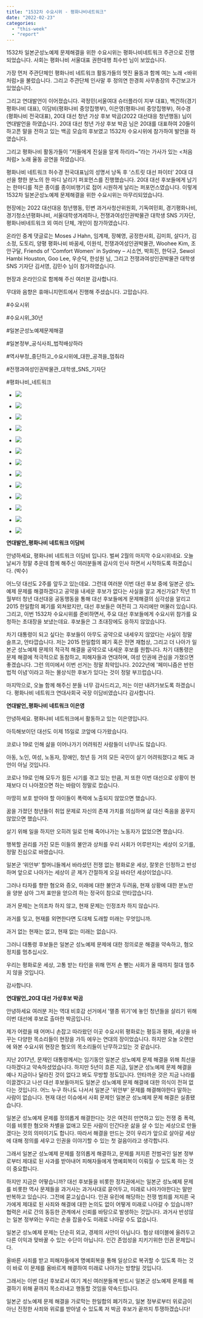 ```yaml
---
title: "1532차 수요시위 - 평화나비네트워크"
date: "2022-02-23"
categories: 
  - "this-week"
  - "report"
---
```


1532차 일본군성노예제 문제해결을 위한 수요시위는 평화나비네트워크 주관으로 진행되었습니다. 사회는 평화나비 서울대표 권한대행 최수빈 님이 보았습니다.

가장 먼저 주관단체인 평화나비 네트워크 활동가들의 멋진 율동과 함께 여는 노래 <바위처럼>을 불렀습니다. 그리고 주관단체 인사말 후 정의연 한경희 사무총장의 주간보고가 있었습니다.

그리고 연대발언이 이어졌습니다. 곽정민(서울여대 슈터플라이 지부 대표), 백건하(경기 평화나비 대표), 이담비(평화나비 중앙집행부), 이은영(평화나비 중앙집행부), 허수경(평화나비 전국대표), 20대 대선 청년 가상 후보 박곰(2022 대선대응 청년행동) 님이 연대발언을 하였습니다. 20대 대선 청년 가상 후보 박곰 님은 20대를 대표하여 20들이 하고픈 말을 전하고 있는 백곰 모습의 후보였고 1532차 수요시위에 참가하여 발언을 하였습니다.

그리고 평화나비 활동가들이 “저들에게 진실을 알게 하리라~”라는 가사가 있는 <처음처럼> 노래 율동 공연을 하였습니다.

평화나비 네트워크 허수경 전국대표님의 성명서 낭독 후 ‘스트릿 대선 파이터’ 20대 대선을 향한 분노의 한 마디 날리기 퍼포먼스를 진행했습니다. 20대 대선 후보들에게 남기는 한마디를 적은 종이를 종이비행기로 접어 시원하게 날리는 퍼포먼스였습니다. 이렇게 1532차 일본군성노예제 문제해결을 위한 수요시위는 마무리되었습니다.

현장에는 2022 대선대응 청년행동, 민변 과거사청산위원회, 기독여민회, 경기평화나비, 경기청소년평화나비, 서울대학생겨레하나, 전쟁과여성인권박물관 대학생 SNS 기자단, 평화나비네트워크 외 여러 단체, 개인이 참가하였습니다.

온라인 중계 댓글로는 Moses J Hahn, 임계재, 장혜영, 공정한사회, 김미희, 살다가, 김소정, 도토리, 양평 평화나비 바꿈세, 이원석, 전쟁과여성인권박물관, Woohee Kim, 조안구달, Friends of 'Comfort Women' in Sydney – 시소연, 박희진, 한덕규, Sewol Hambi Houston, Goo Lee, 우순덕, 한성원 님, 그리고 전쟁과여성인권박물관 대학생 SNS 기자단 김서영, 김민수 님이 참가하였습니다.

현장과 온라인으로 함께해 주신 여러분 감사합니다.

무대와 음향은 휴매니지먼트에서 진행해 주셨습니다. 고맙습니다.

#수요시위

#수요시위\_30년

#일본군성노예제문제해결

#일본정부\_공식사죄\_법적배상하라

#역사부정\_중단하고\_수요시위에\_대한\_공격을\_멈춰라

#전쟁과여성인권박물관\_대학생\_SNS\_기자단

#평화나비\_네트워크

- ![](https://r2.womenandwar.net/2022/03/크기변환IMG_8867.jpg)
    
- ![](https://r2.womenandwar.net/2022/03/크기변환IMG_8874.jpg)
    
- ![](https://r2.womenandwar.net/2022/03/크기변환IMG_8899.jpg)
    
- ![](https://r2.womenandwar.net/2022/03/크기변환IMG_8905.jpg)
    
- ![](https://r2.womenandwar.net/2022/03/크기변환IMG_8909.jpg)
    
- ![](https://r2.womenandwar.net/2022/03/크기변환IMG_8920.jpg)
    
- ![](https://r2.womenandwar.net/2022/03/크기변환IMG_8934.jpg)
    
- ![](https://r2.womenandwar.net/2022/03/크기변환IMG_8937.jpg)
    
- ![](https://r2.womenandwar.net/2022/03/크기변환IMG_8945.jpg)
    
- ![](https://r2.womenandwar.net/2022/03/크기변환IMG_8949.jpg)
    
- ![](https://r2.womenandwar.net/2022/03/크기변환IMG_8971.jpg)
    
- ![](https://r2.womenandwar.net/2022/03/크기변환IMG_8993.jpg)
    
- ![](https://r2.womenandwar.net/2022/03/크기변환IMG_9034.jpg)
    

**연대발언\_평화나비 네트워크 이담비**

안녕하세요, 평화나비 네트워크 이담비 입니다. 벌써 2월의 마지막 수요시위네요. 오늘 날씨가 정말 추운데 함께 해주신 여러분들께 감사의 인사 하면서 시작하도록 하겠습니다. (박수)

어느덧 대선도 2주를 앞두고 있는데요. 그런데 여러분 이번 대선 후보 중에 일본군 성노예제 문제를 해결하겠다고 공약을 내세운 후보가 없다는 사실을 알고 계신가요? 작년 11월부터 청년 대선대응 공동행동을 통해 대선 후보들에게 문제해결의 심각성을 알리고 2015 한일합의 폐기를 외쳐왔지만, 대선 후보들은 여전히 그 자리에만 머물러 있습니다. 그리고, 이번 1532차 수요시위를 준비하면서, 주요 대선 후보들에게 수요시위 참가를 요청하는 초대장을 보냈는데요. 후보들은 그 초대장에도 응하지 않았습니다.

차기 대통령이 되고 싶다는 후보들이 아무도 공약으로 내세우지 않았다는 사실이 정말 슬프고, 안타깝습니다. 저는 2015 한일합의 폐기 혹은 전면 재협상, 그리고 더 나아가 일본군 성노예제 문제의 적극적 해결을 공약으로 내세운 후보를 원합니다. 차기 대통령은 문제 해결에 적극적으로 동참하고, 피해자들과 연대하며, 여성 인권에 관심을 가졌으면 좋겠습니다. 그런 의미에서 이번 선거는 정말 최악입니다. 2022년에 '페미니즘은 반헌법적 이념'이라고 하는 몰상식한 후보가 있다는 것이 정말 부끄럽습니다.

마지막으로, 오늘 함께 해주신 분들 너무 감사드리고, 저는 이만 내려가보도록 하겠습니다. 평화나비 네트워크 연대사회국 국장 이담비였습니다 감사합니다.

**연대발언\_평화나비 네트워크 이은영**

안녕하세요. 평화나비 네트워크에서 활동하고 있는 이은영입니다.

아득해보이던 대선도 이제 15일로 코앞에 다가왔습니다.

코로나 19로 인해 삶을 이어나가기 어려워진 사람들이 너무나도 많습니다.

아동, 노인, 여성, 노동자, 장애인, 청년 등 거의 모든 국민이 살기 어려워졌다고 해도 과언이 아닐 것입니다.

코로나 19로 인해 모두가 힘든 시기를 겪고 있는 만큼, 저 또한 이번 대선으로 상황이 현재보다 더 나아졌으면 하는 바람이 정말로 컸습니다.

마땅히 보호 받아야 할 아이들이 폭력에 노출되지 않았으면 했습니다.

꿈을 가졌던 청년들이 취업 문제로 자신의 존재 가치를 의심하며 삶 대신 죽음을 꿈꾸지 않았으면 했습니다.

살기 위해 일을 하지만 오히려 일로 인해 죽어나가는 노동자가 없었으면 했습니다.

행복할 권리를 가진 모든 이들의 불안과 상처를 우리 사회가 어루만지는 세상이 오기를, 정말 진심으로 바랬습니다.

일본군 ‘위안부’ 할머니들께서 바라셨던 전쟁 없는 평화로운 세상, 잘못은 인정하고 반성하며 앞으로 나아가는 세상이 곧 제가 간절하게 오길 바라던 세상이었습니다.

그러나 타자를 향한 혐오와 증오, 미래에 대한 불안과 두려움, 현재 상황에 대한 분노만을 양분 삼아 그저 표만을 얻으려 하는 정국이 참으로 안타깝습니다.

과거 문제는 논의조차 하지 않고, 현재 문제는 인정조차 하지 않습니다.

과거를 잊고, 현재를 외면한다면 도대체 도래할 미래는 무엇입니까.

과거 없는 현재는 없고, 현재 없는 미래는 없습니다.

그러니 대통령 후보들은 일본군 성노예제 문제에 대한 정의로운 해결을 약속하고, 혐오 정치를 멈추십시오.

우리는 평화로운 세상, 고통 받는 타인을 위해 먼저 손 뻗는 사회가 올 때까지 절대 멈추지 않을 것입니다.

감사합니다.

**연대발언\_20대 대선 가상후보 박곰**

안녕하세요 여러분 저는 역대 비호감 선거에서 '멸종 위기'에 놓인 청년들을 살리기 위해 이번 대선에 후보로 출마한 박곰입니다.

제가 어렸을 때 어머니 손잡고 따라왔던 이곳 수요시위 평화로는 평등과 평화, 세상을 바꾸는 다양한 목소리들이 현장을 가득 에우는 연대의 장이었습니다. 하지만 오늘 오랜만에 와본 수요시위 현장은 혐오의 목소리들이 난무하고있는 것 같습니다.

지난 2017년, 문재인 대통령께서는 임기동안 일본군 성노예제 문제 해결을 위해 최선을 다하겠다고 약속하셨었습니다. 하지만 5년이 흐른 지금, 일본군 성노예제 문제 해결을 예나 지금이나 달라진 것이 없다고 봐도 무방할 정도입니다. 안타까운 것은 지금 나라를 이끌겠다고 나선 대선 후보들마저도 일본군 성노예제 문제 해결에 대한 의식이 전혀 없다는 것입니다. 어느 누구 하나도 나서서 일본군 '위안부' 문제를 해결해야한다 말하는 사람이 없습니다. 현재 대선 이슈에서 사회 문제인 일본군 성노예제 문제 해결은 실종됐습니다.

일본군 성노예제 문제를 정의롭게 해결한다는 것은 여전히 만연하고 있는 전쟁 중 폭력, 이를 비롯한 혐오와 차별을 없애고 모든 사람이 인간다운 삶을 살 수 있는 세상으로 만들겠다는 것의 의미이기도 합니다. 따라서 해결을 만드는 것이 우리가 앞으로 살아갈 세상에 대해 정의를 세우고 인권을 이야기할 수 있는 첫 걸음이라고 생각합니다.

그래서 일본군 성노예제 문제를 정의롭게 해결하고, 문제를 저지른 전범국인 일본 정부로부터 제대로 된 사과를 받아내어 피해자들에게 명예회복이 이뤄질 수 있도록 하는 것이 중요합니다.

하지만 지금은 어떻습니까? 대선 후보들을 비롯한 정치권에서는 일본군 성노예제 문제를 비롯한 역사 문제들을 과거사는 과거사대로 묻어두고, 미래로 나아가야한다는 말만 반복하고 있습니다. 그전에 묻고싶습니다. 인권 유린에 해당하는 전쟁 범죄를 저지른 국가에게 제대로 된 사죄와 해결에 대한 논의도 없이 어떻게 미래로 나아갈 수 있습니까? 협력은 서로 간의 동등한 관계에서 신뢰를 바탕으로 발생하는 것입니다. 과거사 반성않는 일본 정부와는 우리는 손을 잡을수도 미래로 나아갈 수도 없습니다.

일본군 성노예제 문제는 단순히 외교, 경제의 사안이 아닙니다. 협상 테이블에 올려두고 다른 이익과 맞바꿀 수 있는 수단이 아닙니다. 인간 존엄성을 지키기위한 인권 문제입니다.

올바른 사죄를 받고 피해자들에게 명예회복을 통해 일상으로 복귀할 수 있도록 하는 것이 바로 이 문제를 올바르게 해결하여 미래로 나아가는 방향일 것입니다.

그래서는 이번 대선 후보로서 여기 계신 여러분들께 반드시 일본군 성노예제 문제를 해결하기 위해 끝까지 목소리내고 행동할 것임을 약속드립니다.

일본군 성노예제 문제 해결을 가로막는 한일합의 폐기하고, 일본 정부로부터 위로금이 아닌 진정한 사죄와 위로를 받아낼 수 있도록 저 박곰 후보가 끝까지 투쟁하겠습니다!

